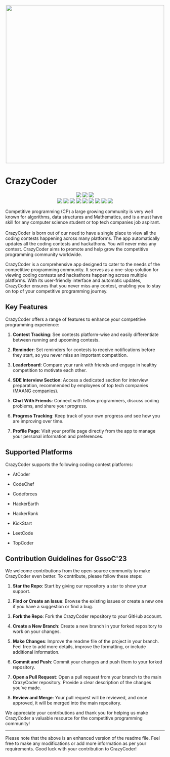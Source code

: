  <p align="center">
 <img src="https://github.com/Yash-Parsana/CrazyCoderApp/assets/77839976/d9197945-46b2-4fe1-893b-a6bfe8f3477b" height= 500 width = 500 />
</p>


# CrazyCoder



<div align="center">
<img src="https://forthebadge.com/images/badges/built-with-love.svg" />
<img src="https://forthebadge.com/images/badges/uses-brains.svg" />
<img src="https://forthebadge.com/images/badges/powered-by-responsibility.svg" />
 <br>
 <img src="https://img.shields.io/github/repo-size/Yash-Parsana/CrazyCoderApp?style=for-the-badge" />
 <img src="https://img.shields.io/github/issues/Yash-Parsana/CrazyCoderApp?style=for-the-badge" />
 <img src="https://img.shields.io/github/issues-closed-raw/Yash-Parsana/CrazyCoderApp?style=for-the-badge" />
 <img src="https://img.shields.io/github/issues-pr/Yash-Parsana/CrazyCoderApp?style=for-the-badge" />
 <img src="https://img.shields.io/github/issues-pr-closed-raw/Yash-Parsana/CrazyCoderApp?style=for-the-badge" />
 <img src="https://img.shields.io/github/forks/Yash-Parsana/CrazyCoderApp?style=for-the-badge" />
 <img src="https://img.shields.io/github/stars/Yash-Parsana/CrazyCoderApp?style=for-the-badge" />
 <img src="https://img.shields.io/github/contributors/Yash-Parsana/CrazyCoderApp?style=for-the-badge" />
 <img src="https://img.shields.io/github/last-commit/Yash-Parsana/CrazyCoderApp?style=for-the-badge" />
 </div>


Competitive programming (CP) a large growing community is very well known for algorithms, data structures and Mathematics, and is a must have skill for any computer science student or top tech companies job aspirant.<br>
<br>
CrazyCoder is born out of our need to have a single place to view all the coding contests happening across many platforms. The app automatically updates all the coding contests and hackathons. You will never miss any contest.
CrazyCoder aims to promote and help grow the competitive programming community worldwide.<br>

CrazyCoder is a comprehensive app designed to cater to the needs of the competitive programming community. It serves as a one-stop solution for viewing coding contests and hackathons happening across multiple platforms. With its user-friendly interface and automatic updates, CrazyCoder ensures that you never miss any contest, enabling you to stay on top of your competitive programming journey.

## Key Features

CrazyCoder offers a range of features to enhance your competitive programming experience:

1. **Contest Tracking**: See contests platform-wise and easily differentiate between running and upcoming contests.

2. **Reminder**: Set reminders for contests to receive notifications before they start, so you never miss an important competition.

3. **Leaderboard**: Compare your rank with friends and engage in healthy competition to motivate each other.

4. **SDE Interview Section**: Access a dedicated section for interview preparation, recommended by employees of top tech companies (MAANG companies).

5. **Chat With Friends**: Connect with fellow programmers, discuss coding problems, and share your progress.

6. **Progress Tracking**: Keep track of your own progress and see how you are improving over time.

7. **Profile Page**: Visit your profile page directly from the app to manage your personal information and preferences.

## Supported Platforms

CrazyCoder supports the following coding contest platforms:

- AtCoder

- CodeChef

- Codeforces

- HackerEarth

- HackerRank

- KickStart

- LeetCode

- TopCoder

## Contribution Guidelines for GssoC'23

We welcome contributions from the open-source community to make CrazyCoder even better. To contribute, please follow these steps:

1. **Star the Repo**: Start by giving our repository a star to show your support.

2. **Find or Create an Issue**: Browse the existing issues or create a new one if you have a suggestion or find a bug.

3. **Fork the Repo**: Fork the CrazyCoder repository to your GitHub account.

4. **Create a New Branch**: Create a new branch in your forked repository to work on your changes.

5. **Make Changes**: Improve the readme file of the project in your branch. Feel free to add more details, improve the formatting, or include additional information.

6. **Commit and Push**: Commit your changes and push them to your forked repository.

7. **Open a Pull Request**: Open a pull request from your branch to the main CrazyCoder repository. Provide a clear description of the changes you've made.

8. **Review and Merge**: Your pull request will be reviewed, and once approved, it will be merged into the main repository.

We appreciate your contributions and thank you for helping us make CrazyCoder a valuable resource for the competitive programming community!

---

Please note that the above is an enhanced version of the readme file. Feel free to make any modifications or add more information as per your requirements. Good luck with your contribution to CrazyCoder!

